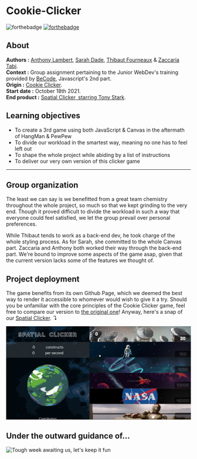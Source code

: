 # Cookie-Clicker

![forthebadge](https://forthebadge.com/images/badges/made-with-javascript.svg) [![forthebadge](https://forthebadge.com/images/badges/you-didnt-ask-for-this.svg)](https://forthebadge.com)  
  
## About  
  
**Authors :** [Anthony Lambert](https://github.com/Kaleidosport), [Sarah Dade](https://github.com/SarahDade), [Thibaut Fourneaux](https://github.com/FourneauxThibaut) & [Zaccaria Tabi](https://github.com/tbzaccaria).  
**Context :** Group assignment pertaining to the Junior WebDev's training provided by [BeCode](https://github.com/becodeorg), Javascript's 2nd part.  
**Origin :** [Cookie Clicker](https://github.com/becodeorg/CRL-Woods-5.33/blob/main/1.TRAIL/02.The-Hill/08.Javascript/Challenge/cookie.md).  
**Start date :** October 18th 2021.  
**End product :** [Spatial Clicker, starring Tony Stark](https://kaleidosport.github.io/Cookie-Clicker/).

## Learning objectives  

* To create a 3rd game using both JavaScript & Canvas in the aftermath of HangMan & PewPew  
* To divide our workload in the smartest way, meaning no one has to feel left out  
* To shape the whole project while abiding by a list of instructions  
* To deliver our very own version of this clicker game  

---  
  
## Group organization  

The least we can say is we benefitted from a great team chemistry throughout the whole project, so much so that we kept grinding to the very end. Though it proved difficult to divide the workload in such a way that everyone could feel satisfied, we let the group prevail over personal preferences.  

While Thibaut tends to work as a back-end dev, he took charge of the whole styling process. As for Sarah, she committed to the whole Canvas part. Zaccaria and Anthony both worked their way through the back-end part. We're bound to improve some aspects of the game asap, given that the current version lacks some of the features we thought of.  

## Project deployment  

The game benefits from its own Github Page, which we deemed the best way to render it accessible to whomever would wish to give it a try. Should you be unfamiliar with the core principles of the Cookie Clicker game, feel free to compare our version to [the original one](https://orteil.dashnet.org/cookieclicker/)! Anyway, here's a snap of our [Spatial Clicker](https://kaleidosport.github.io/Cookie-Clicker/). ↴  

<div align="center">
    <img src="assets/endproduct.jpg" alt="Spatial Clicker"/>
</div>  

## Under the outward guidance of...  

![Tough week awaiting us, let's keep it fun](https://i.imgur.com/AYN3AEW.gif)       